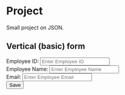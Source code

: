# Project
Small project on JSON.
<!DOCTYPE html>

<!--
To change this license header, choose License Headers in Project Properties.
To change this template file, choose Tools | Templates
and open the template in the editor.
-->

<html lang="en">

<head>
<title>Bootstrap Example</title>
<meta charset="utf-8">
<meta name="viewport" content="width=device-width, initial-scale=1">
<link rel="stylesheet"
href="https://maxcdn.bootstrapcdn.com/bootstrap/3.4.1/css/bootstrap.min.css">
<script
src="https://ajax.googleapis.com/ajax/libs/jquery/3.5.1/jquery.min.js"></script>
<script
src="https://maxcdn.bootstrapcdn.com/bootstrap/3.4.1/js/bootstrap.min.js"></script>
<script src="http://login2explore.com/jpdb/resources/js/0.0.3/jpdb-commons.js"></script>
</head>

<body>

<div class="container">

<h2>Vertical (basic) form</h2>

<form id="empForm" method="post">
<div class="form-group">
<span><label for="empId">Employee ID:</label> <label id="empIdMsg">
</label></span>
<input type="text" class="form-control" name="empId" id="empId"
placeholder="Enter Employee ID" required>
</div>
<div class="form-group">
<label for="empName">Employee Name:</label>
<input type="text" class="form-control" id="empName"
placeholder="Enter Employee Name" name="empName">
</div>
<div class="form-group">
<label for="empEmail">Email:</label>
<input type="email" class="form-control" id="empEmail"
placeholder="Enter Employee Email" name="empEmail">
</div>
<input type="button" class="btn btn-primary" id="empSave" value="Save"
onclick="saveEmployee();">
</form>

</div>

<script>
    
    $("#empId").focus();

    function validateAndGetFormData() {
var empIdVar = $("#empId").val();
if (empIdVar === "") {
alert("Employee ID Required Value");
$("#empId").focus();
return "";
}
var empNameVar = $("#empName").val();
if (empNameVar === "") {
alert("Employee Name is Required Value");
$("#empName").focus();
return "";
}
var empEmailVar = $("#empEmail").val();
if (empEmailVar === "") {
alert("Employee Email is Required Value");
$("#empEmail").focus();
return "";
}
var jsonStrObj = {
empId: empIdVar,
empName: empNameVar,
empEmail: empEmailVar,
};
return JSON.stringify(jsonStrObj);
}

function saveEmployee() {
var jsonStr = validateAndGetFormData();
if (jsonStr === "") {
return;
}
var putReqStr = createPUTRequest("90938021|-31949265958424160|90953316",
jsonStr, "SAMPLE", "EMP-REL");
alert(putReqStr);
jQuery.ajaxSetup({async: false});
var resultObj = executeCommandAtGivenBaseUrl(putReqStr,
"http://api.login2explore.com:5577", "/api/iml");
alert(JSON.stringify(resultObj));
jQuery.ajaxSetup({async: true});
resetForm();
}


</script>


</body>
</html>
